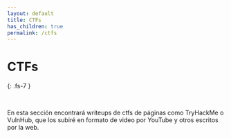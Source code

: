 ```yaml
---
layout: default
title: CTFs
has_children: true
permalink: /ctfs
---
```


# CTFs
{: .fs-7 }

<br>

En esta sección encontrará writeups de ctfs de páginas como TryHackMe o VulnHub, que los subiré en formato de video por YouTube y otros escritos por la web.